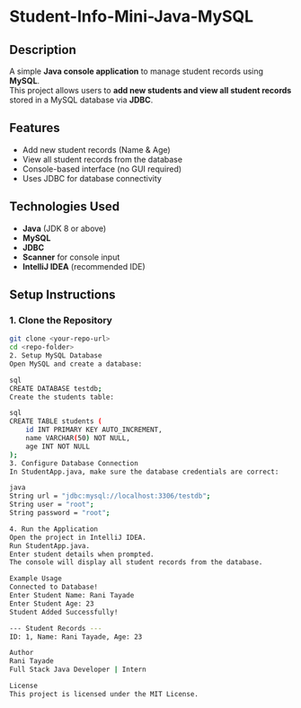 # Student-Info-Mini-Java-MySQL

## Description
A simple **Java console application** to manage student records using **MySQL**.  
This project allows users to **add new students and view all student records** stored in a MySQL database via **JDBC**.

## Features
- Add new student records (Name & Age)
- View all student records from the database
- Console-based interface (no GUI required)
- Uses JDBC for database connectivity

## Technologies Used
- **Java** (JDK 8 or above)  
- **MySQL**  
- **JDBC**  
- **Scanner** for console input  
- **IntelliJ IDEA** (recommended IDE)

## Setup Instructions
### 1. Clone the Repository
```bash
git clone <your-repo-url>
cd <repo-folder>
2. Setup MySQL Database
Open MySQL and create a database:

sql
CREATE DATABASE testdb;
Create the students table:

sql
CREATE TABLE students (
    id INT PRIMARY KEY AUTO_INCREMENT,
    name VARCHAR(50) NOT NULL,
    age INT NOT NULL
);
3. Configure Database Connection
In StudentApp.java, make sure the database credentials are correct:

java
String url = "jdbc:mysql://localhost:3306/testdb";
String user = "root";
String password = "root";

4. Run the Application
Open the project in IntelliJ IDEA.
Run StudentApp.java.
Enter student details when prompted.
The console will display all student records from the database.

Example Usage
Connected to Database!
Enter Student Name: Rani Tayade
Enter Student Age: 23
Student Added Successfully!

--- Student Records ---
ID: 1, Name: Rani Tayade, Age: 23

Author
Rani Tayade
Full Stack Java Developer | Intern

License
This project is licensed under the MIT License.

